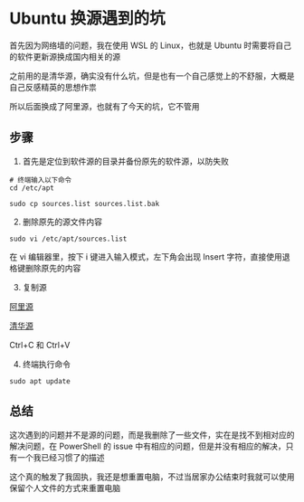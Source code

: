 # Ubuntu 换源遇到的坑

首先因为网络墙的问题，我在使用 WSL 的 Linux，也就是 Ubuntu 时需要将自己的软件更新源换成国内相关的源

之前用的是清华源，确实没有什么坑，但是也有一个自己感觉上的不舒服，大概是自己反感精英的思想作祟

所以后面换成了阿里源，也就有了今天的坑，它不管用

## 步骤

1. 首先是定位到软件源的目录并备份原先的软件源，以防失败

```shell
# 终端输入以下命令
cd /etc/apt

sudo cp sources.list sources.list.bak
```

2. 删除原先的源文件内容

```shell
sudo vi /etc/apt/sources.list
```

在 vi 编辑器里，按下 i 键进入输入模式，左下角会出现 Insert 字符，直接使用退格键删除原先的内容

3. 复制源

[阿里源](https://developer.aliyun.com/mirror/ubuntu?spm=a2c6h.13651102.0.0.77561b11tcYvqo)

[清华源](https://mirrors.tuna.tsinghua.edu.cn/help/ubuntu/)

Ctrl+C 和 Ctrl+V

4. 终端执行命令

```shell
sudo apt update
```

## 总结

这次遇到的问题并不是源的问题，而是我删除了一些文件，实在是找不到相对应的解决问题，在 PowerShell 的 issue 中有相应的问题，但是并没有相应的解决，只有一个我已经习惯了的描述

这个真的触发了我固执，我还是想重置电脑，不过当居家办公结束时我就可以使用保留个人文件的方式来重置电脑
